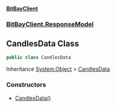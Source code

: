#### [BitBayClient](./index.md 'index')
### [BitBayClient.ResponseModel](./BitBayClient-ResponseModel.md 'BitBayClient.ResponseModel')
## CandlesData Class
```csharp
public class CandlesData
```
Inheritance [System.Object](https://docs.microsoft.com/en-us/dotnet/api/System.Object 'System.Object') &gt; [CandlesData](./BitBayClient-ResponseModel-CandlesData.md 'BitBayClient.ResponseModel.CandlesData')  
### Constructors
- [CandlesData()](./BitBayClient-ResponseModel-CandlesData-CandlesData().md 'BitBayClient.ResponseModel.CandlesData.CandlesData()')
